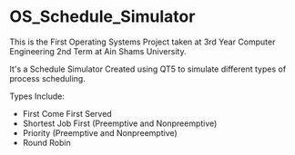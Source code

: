 # OS_Schedule_Simulator
This is the First Operating Systems Project taken at 3rd Year Computer Engineering 2nd Term at Ain Shams University.

It's a Schedule Simulator Created using QT5 to simulate different types of process scheduling.

Types Include:
  - First Come First Served
  - Shortest Job First (Preemptive and Nonpreemptive)
  - Priority (Preemptive and Nonpreemptive)
  - Round Robin
